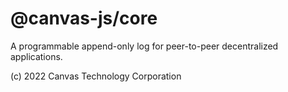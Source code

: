 # @canvas-js/core

A programmable append-only log for peer-to-peer decentralized applications.

(c) 2022 Canvas Technology Corporation